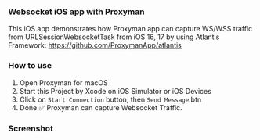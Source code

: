 ### Websocket iOS app with Proxyman
This iOS app demonstrates how Proxyman app can capture WS/WSS traffic from URLSessionWebsocketTask from iOS 16, 17 by using Atlantis Framework: https://github.com/ProxymanApp/atlantis

### How to use
1. Open Proxyman for macOS
2. Start this Project by Xcode on iOS Simulator or iOS Devices
3. Click on `Start Connection` button, then `Send Message` btn
3. Done ✅ Proxyman can capture Websocket Traffic.

### Screenshot
